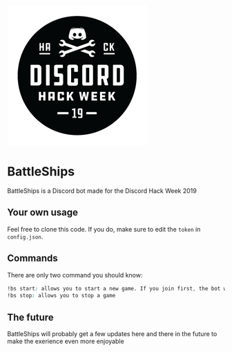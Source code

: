 ![Hackweekbanner](./hack_badge_black.png?raw=true "Banner")
# BattleShips
BattleShips is a Discord bot made for the Discord Hack Week 2019

## Your own usage
Feel free to clone this code. If you do, make sure to edit the `token` in `config.json`.

## Commands
There are only two command you should know:
```CSS
!bs start: allows you to start a new game. If you join first, the bot will wait till he gets a second player.
!bs stop: allows you to stop a game
```

## The future
BattleShips will probably get a few updates here and there in the future to make the exerience even more enjoyable
